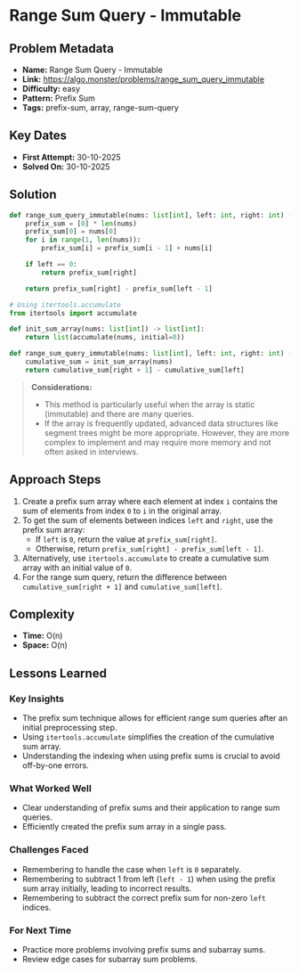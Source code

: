 # Range Sum Query - Immutable

## Problem Metadata
- **Name:** Range Sum Query - Immutable
- **Link:** https://algo.monster/problems/range_sum_query_immutable
- **Difficulty:** easy
- **Pattern:** Prefix Sum
- **Tags:** prefix-sum, array, range-sum-query

## Key Dates
- **First Attempt:** 30-10-2025
- **Solved On:** 30-10-2025

## Solution
```python
def range_sum_query_immutable(nums: list[int], left: int, right: int) -> int:
    prefix_sum = [0] * len(nums)
    prefix_sum[0] = nums[0]
    for i in range(1, len(nums)):
        prefix_sum[i] = prefix_sum[i - 1] + nums[i]

    if left == 0:
        return prefix_sum[right]

    return prefix_sum[right] - prefix_sum[left - 1]

# Using itertools.accumulate
from itertools import accumulate

def init_sum_array(nums: list[int]) -> list[int]:
    return list(accumulate(nums, initial=0))

def range_sum_query_immutable(nums: list[int], left: int, right: int) -> int:
    cumulative_sum = init_sum_array(nums)
    return cumulative_sum[right + 1] - cumulative_sum[left]
```

> **Considerations:** 
> - This method is particularly useful when the array is static (immutable) and there are many queries.
> - If the array is frequently updated, advanced data structures like segment trees might be more appropriate. However, they are more complex to implement and may require more memory and not often asked in interviews.

## Approach Steps
1. Create a prefix sum array where each element at index `i` contains the sum of elements from index `0` to `i` in the original array.
2. To get the sum of elements between indices `left` and `right`, use the prefix sum array:
   - If `left` is `0`, return the value at `prefix_sum[right]`.
   - Otherwise, return `prefix_sum[right] - prefix_sum[left - 1]`.
3. Alternatively, use `itertools.accumulate` to create a cumulative sum array with an initial value of `0`.
4. For the range sum query, return the difference between `cumulative_sum[right + 1]` and `cumulative_sum[left]`.


## Complexity
- **Time:** O(n)
- **Space:** O(n)

## Lessons Learned
### Key Insights
- The prefix sum technique allows for efficient range sum queries after an initial preprocessing step.
- Using `itertools.accumulate` simplifies the creation of the cumulative sum array.
- Understanding the indexing when using prefix sums is crucial to avoid off-by-one errors.

### What Worked Well
- Clear understanding of prefix sums and their application to range sum queries.
- Efficiently created the prefix sum array in a single pass.

### Challenges Faced
- Remembering to handle the case when `left` is `0` separately.
- Remembering to subtract 1 from left (`left - 1`) when using the prefix sum array initially, leading to incorrect results.
- Remembering to subtract the correct prefix sum for non-zero `left` indices.


### For Next Time
- Practice more problems involving prefix sums and subarray sums.
- Review edge cases for subarray sum problems.

